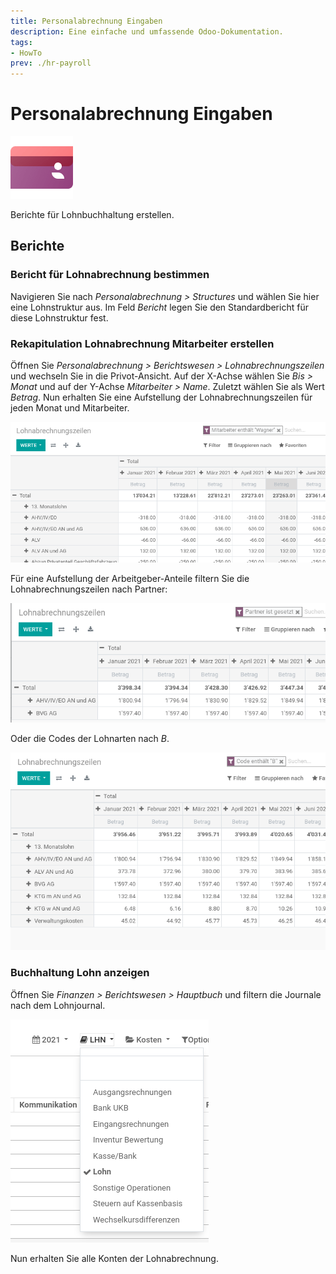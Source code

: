 ```yaml
---
title: Personalabrechnung Eingaben
description: Eine einfache und umfassende Odoo-Dokumentation.
tags:
- HowTo
prev: ./hr-payroll
---
```

# Personalabrechnung Eingaben
![icons_odoo_hr_payroll](assets/icons_odoo_hr_payroll.png)

Berichte für Lohnbuchhaltung erstellen.

## Berichte

### Bericht für Lohnabrechnung bestimmen

Navigieren Sie nach *Personalabrechnung > Structures* und wählen Sie hier eine Lohnstruktur aus. Im Feld *Bericht* legen Sie den Standardbericht für diese Lohnstruktur fest.

### Rekapitulation Lohnabrechnung Mitarbeiter erstellen

Öffnen Sie *Personalabrechnung > Berichtswesen > Lohnabrechnungszeilen* und wechseln Sie in die Privot-Ansicht. Auf der X-Achse wählen Sie *Bis > Monat* und auf der Y-Achse *Mitarbeiter > Name*. Zuletzt wählen Sie als Wert *Betrag*. Nun erhalten Sie eine Aufstellung der Lohnabrechnungszeilen für jeden Monat und Mitarbeiter.

![](assets/Personalabrechnung%20Berichte%20Lohnabrechnungszeilen.png)

Für eine Aufstellung der Arbeitgeber-Anteile filtern Sie die Lohnabrechnungszeilen nach Partner:

![](assets/Personalabrechnung%20Berichte%20Lohnabrechnungszweilen%20Partner.png)

Oder die Codes der Lohnarten nach *B*.

![](assets/Personalabrechnung%20Berichte%20Lohnabrechnungszweilen%20Code%20B.png)

### Buchhaltung Lohn anzeigen

Öffnen Sie *Finanzen > Berichtswesen > Hauptbuch* und filtern die Journale nach dem Lohnjournal.

![](assets/Personalabrechnung%20Berichte%20Lohnjournal.png)

Nun erhalten Sie alle Konten der Lohnabrechnung.